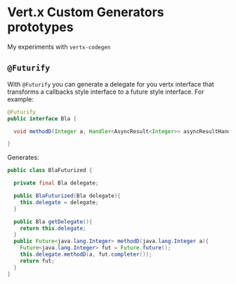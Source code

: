 # Vert.x Custom Generators prototypes

My experiments with `vertx-codegen`

## `@Futurify`

With `@Futurify` you can generate a delegate for you vertx interface that transforms a callbacks style interface to a future style interface. For example:

```java
@Futurify
public interface Bla {

  void methodD(Integer a, Handler<AsyncResult<Integer>> asyncResultHandler);

}
```

Generates:

```java
public class BlaFuturized {

  private final Bla delegate;

  public BlaFuturized(Bla delegate){
    this.delegate = delegate;
  }

  public Bla getDelegate(){
    return this.delegate;
  }
  public Future<java.lang.Integer> methodD(java.lang.Integer a){
    Future<java.lang.Integer> fut = Future.future();
    this.delegate.methodD(a, fut.completer());
    return fut;
  }
}
```